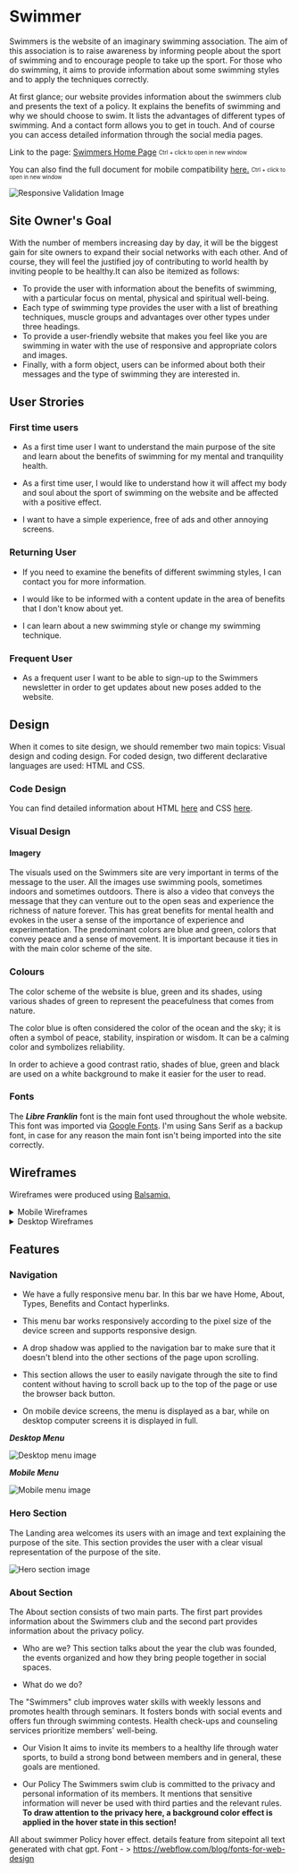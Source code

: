 # Swimmer

Swimmers is the website of an imaginary swimming association. The aim of this association is to raise awareness by informing people about the sport of swimming and to encourage people to take up the sport. For those who do swimming, it aims to provide information about some swimming styles and to apply the techniques correctly.

At first glance; our website provides information about the swimmers club and presents the text of a policy. It explains the benefits of swimming and why we should choose to swim. It lists the advantages of different types of swimming. And a contact form allows you to get in touch. And of course you can access detailed information through the social media pages.

Link to the page: <a href="https://mdurmus.github.io/swimmer/" title="Live link" target="_blank">Swimmers Home Page</a> <sub><sup>Ctrl + click to open in new window</sup></sub>

You can also find the full document for mobile compatibility <a href="http://www.responsinator.com/?url=mdurmus.github.io%2Fswimmer%2F" title="Full responsive test result" target="_blank">here.</a> <sub><sup>Ctrl + click to open in new window</sup></sub>

<img src="docs/readme_images/responsive_result.webp" alt="Responsive Validation Image">

## Site Owner's Goal

With the number of members increasing day by day, it will be the biggest gain for site owners to expand their social networks with each other. And of course, they will feel the justified joy of contributing to world health by inviting people to be healthy.It can also be itemized as follows:

+ To provide the user with information about the benefits of swimming, with a particular focus on mental, physical and spiritual well-being.
+ Each type of swimming type provides the user with a list of breathing techniques, muscle groups and advantages over other types under three headings.
+ To provide a user-friendly website that makes you feel like you are swimming in water with the use of responsive and appropriate colors and images.
+ Finally, with a form object, users can be informed about both their messages and the type of swimming they are interested in.

## User Strories

### First time users

+ As a first time user I want to understand the main purpose of the site and learn about the benefits of swimming for my mental and tranquility health.

+ As a first time user, I would like to understand how it will affect my body and soul about the sport of swimming on the website and be affected with a positive effect.

+ I want to have a simple experience, free of ads and other annoying screens.

### Returning User

+ If you need to examine the benefits of different swimming styles, I can contact you for more information.

+ I would like to be informed with a content update in the area of benefits that I don't know about yet. 

+ I can learn about a new swimming style or change my swimming technique.

### Frequent User

+ As a frequent user I want to be able to sign-up to the Swimmers newsletter in order to get updates about new poses added to the website.

## Design

When it comes to site design, we should remember two main topics: Visual design and coding design. For coded design, two different declarative languages are used: HTML and CSS.

### Code Design

You can find detailed information about HTML <a href="https://dev.w3.org/html5/spec-LC/">here</a> and CSS <a href="https://www.w3.org/Style/CSS/Overview.en.html">here</a>.

### Visual Design

#### Imagery
The visuals used on the Swimmers site are very important in terms of the message to the user. All the images use swimming pools, sometimes indoors and sometimes outdoors. There is also a video that conveys the message that they can venture out to the open seas and experience the richness of nature forever. This has great benefits for mental health and evokes in the user a sense of the importance of experience and experimentation. The predominant colors are blue and green, colors that convey peace and a sense of movement. It is important because it ties in with the main color scheme of the site.

### Colours

The color scheme of the website is blue, green and its shades, using various shades of green to represent the peacefulness that comes from nature. 

The color blue is often considered the color of the ocean and the sky; it is often a symbol of peace, stability, inspiration or wisdom. It can be a calming color and symbolizes reliability.

In order to achieve a good contrast ratio, shades of blue, green and black are used on a white background to make it easier for the user to read. 

### Fonts

The ***Libre Franklin*** font is the main font used throughout the whole website. This font was imported via <a href="https://fonts.google.com/">Google Fonts</a>. I'm using Sans Serif as a backup font, in case for any reason the main font isn't being imported into the site correctly.

## Wireframes

Wireframes were produced using <a href="https://balsamiq.com/">Balsamiq.</a>

<details>
<summary>Mobile Wireframes</summary>
<img src="docs/wireframes_images/Mobile_wireframe.png" alt="Mobile Wireframe">
</details>

<details>
<summary>Desktop Wireframes</summary>
<img src="docs/wireframes_images/Desktop_wireframe.png" alt="Mobile Wireframe">
</details>


## Features

### Navigation

+ We have a fully responsive menu bar. In this bar we have Home, About, Types, Benefits and Contact hyperlinks.

+ This menu bar works responsively according to the pixel size of the device screen and supports responsive design.

+ A drop shadow was applied to the navigation bar to make sure that it doesn't blend into the other sections of the page upon scrolling.

+ This section allows the user to easily navigate through the site to find content without having to scroll back up to the top of the page or use the browser back button.

+ On mobile device screens, the menu is displayed as a bar, while on desktop computer screens it is displayed in full.

***Desktop Menu***

<img src="docs/readme_images/desktop_menu.png" alt="Desktop menu image">

***Mobile Menu***<br>

<div><img src="docs/readme_images/mobile_menu.png" alt="Mobile menu image"></div>

### Hero Section

The Landing area welcomes its users with an image and text explaining the purpose of the site. This section provides the user with a clear visual representation of the purpose of the site.

<img src="docs/readme_images/hero.png" alt="Hero section image">

### About Section

The About section consists of two main parts. The first part provides information about the Swimmers club and the second part provides information about the privacy policy.

 + Who are we? 
 This section talks about the year the club was founded, the events organized and how they bring people together in social spaces.

 +  What do we do?

The "Swimmers" club improves water skills with weekly lessons and promotes health through seminars. It fosters bonds with social events and offers fun through swimming contests. Health check-ups and counseling services prioritize members' well-being.

+ Our Vision
It aims to invite its members to a healthy life through water sports, to build a strong bond between members and in general, these goals are mentioned.

+ Our Policy
The Swimmers swim club is committed to the privacy and personal information of its members. It mentions that sensitive information will never be used with third parties and the relevant rules. **To draw attention to the privacy here, a background color effect is applied in the hover state in this section!**



All about swimmer
Policy hover effect.
details feature from sitepoint
all text generated with chat gpt.
Font - > https://webflow.com/blog/fonts-for-web-design 
